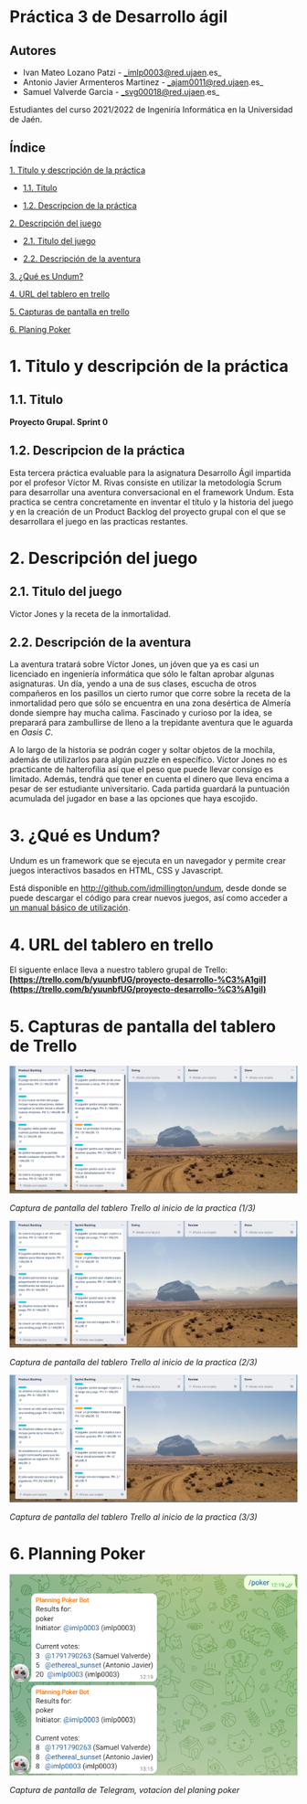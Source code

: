 # Práctica 3 de Desarrollo ágil

## Autores

 - Ivan Mateo Lozano Patzi - _imlp0003@red.ujaen.es_
 - Antonio Javier Armenteros Martinez - _ajam0011@red.ujaen.es_
 - Samuel Valverde Garcia - _svg00018@red.ujaen.es_

Estudiantes del curso 2021/2022 de Ingeniría Informática en la Universidad de Jaén.

## Índice

[1. Titulo y descripción de la práctica](#titulo)

- [1.1. Titulo](#tituloPractica)

- [1.2. Descripcion de la práctica](#descripcionPractica)

[2. Descripción del juego](#descripcion)

- [2.1. Titulo del juego](#tituloJuego) 

- [2.2. Descripción de la aventura](#trama)

[3. ¿Qué es Undum?](#undum)

[4. URL del tablero en trello](#trello)

[5. Capturas de pantalla en trello](#capturas)

[6. Planing Poker](#planing)

<a name="titulo"></a>

# 1. Titulo y descripción de la práctica

<a name="tituloPractica"></a>

## 1.1. Titulo

**Proyecto Grupal. Sprint 0**

<a name="descripcionPractica"></a>

## 1.2. Descripcion de la práctica

Esta tercera práctica evaluable para la asignatura Desarrollo Ágil impartida por el profesor Víctor M. Rivas consiste en utilizar la metodología Scrum para desarrollar una aventura conversacional en el framework Undum. Esta practica se centra concretamente en inventar el título y la historia del juego y en la creación de un Product Backlog del proyecto grupal con el que se desarrollara el juego en las practicas restantes.

<a name="descripcion"></a>

# 2. Descripción del juego

<a name="tituloJuego"></a>

## 2.1. Titulo del juego

Victor Jones y la receta de la inmortalidad.

<a name="trama"></a>

## 2.2. Descripción de la aventura

La aventura tratará sobre Víctor Jones, un jóven que ya es casi un licenciado en ingeniería informática que sólo le faltan aprobar algunas asignaturas. Un día, yendo a una de sus clases, escucha de otros compañeros en los pasillos un cierto rumor que corre sobre la receta de la inmortalidad pero que sólo se encuentra en una zona desértica de Almería donde siempre hay mucha calima. Fascinado y curioso por la idea, se preparará para zambullirse de lleno a la trepidante aventura que le aguarda en *Oasis C*.

A lo largo de la historia se podrán coger y soltar objetos de la mochila, además de utilizarlos para algún puzzle en específico. Víctor Jones no es practicante de halterofilia así que el peso que puede llevar consigo es limitado. Además, tendrá que tener en cuenta el dinero que lleva encima a pesar de ser estudiante universitario. Cada partida guardará la puntuación acumulada del jugador en base a las opciones que haya escojido.

<a name="undum"></a>

# 3. ¿Qué es Undum?

Undum es un framework que se ejecuta en un navegador y permite crear juegos interactivos basados en HTML, CSS y Javascript.

Está disponible en http://github.com/idmillington/undum, desde donde se puede descargar el código para crear nuevos juegos, así como acceder a [un manual básico de utilización](http://idmillington.github.io/undum/).

<a name="trello"></a>

# 4. URL del tablero en trello

El siguente enlace lleva a nuestro tablero grupal de Trello: **[https://trello.com/b/yuunbfUG/proyecto-desarrollo-%C3%A1gil](https://trello.com/b/yuunbfUG/proyecto-desarrollo-%C3%A1gil)**

<a name="capturas"></a>

# 5. Capturas de pantalla del tablero de Trello

![Trello1](https://github.com/UJA-Desarrollo-Agil/d-agil-2021-2022-practica-3-mateo_antonio_samuel/blob/master/img/Trello1.png)

_Captura de pantalla del tablero Trello al inicio de la practica (1/3)_

![Trello2](https://github.com/UJA-Desarrollo-Agil/d-agil-2021-2022-practica-3-mateo_antonio_samuel/blob/master/img/Trello2.png)

_Captura de pantalla del tablero Trello al inicio de la practica (2/3)_

![Trello3](https://github.com/UJA-Desarrollo-Agil/d-agil-2021-2022-practica-3-mateo_antonio_samuel/blob/master/img/Trello3.png)

_Captura de pantalla del tablero Trello al inicio de la practica (3/3)_

<a name="planing"></a>

# 6. Planning Poker

![Planing](https://github.com/UJA-Desarrollo-Agil/d-agil-2021-2022-practica-3-mateo_antonio_samuel/blob/master/img/planning_poker.png)

_Captura de pantalla de Telegram, votacion del planing poker_

